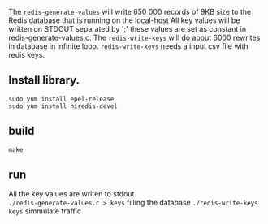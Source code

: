 The `redis-generate-values` will write 650 000 records of 9KB size to the Redis database that is running on the local-host All key values will be written on STDOUT separated by ';' these values are set as constant in redis-generate-values.c. The `redis-write-keys` will do about 6000 rewrites in database in infinite loop. `redis-write-keys` needs a input csv file with redis keys. 

## Install library. 

`sudo yum install epel-release` \
`sudo yum install hiredis-devel`

## build 
`make` 

## run 
All the key values are writen to stdout. \
`./redis-generate-values.c > keys` filling the database 
`./redis-write-keys keys` simmulate traffic 

